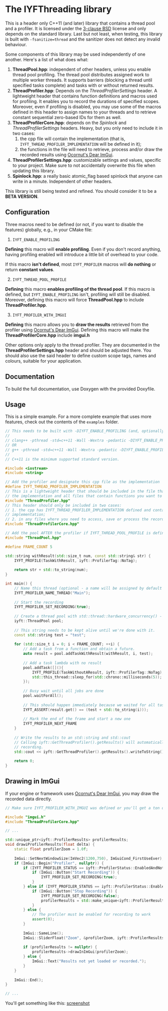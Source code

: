 # The IYFThreading library

This is a header only C++11 (and later) library that contains a thread pool and a profiler. It is licensed under the [3-clause BSD] license and only depends on the standard library. Last but not least, when testing, this library is built with ```-fsanitize=thread``` and the sanitizer does not detect any invalid behaviour.

Some components of this library may be used independently of one another. Here's a list of what does what:

1. **ThreadPool.hpp**: independent of other headers, unless you enable thread pool profiling. The thread pool distributes assigned work to multiple worker threads. It supports barriers (blocking a thread until specified tasks complete) and tasks with or without returned results.
2. **ThreadProfiler.hpp**: Depends on the *ThreadProfilerSettings* header. A lightweight header that contains function definitions and macros used for profiling. It enables you to record the durations of specified scopes. Moreover, even if profiling is disabled, you may use some of the macros defined in this header to assign names to your threads and to retrieve constant sequential zero-based IDs for them as well.
3. **ThreadProfilerCore.hpp**:  depends on the *Spinlock* and *ThreadProfilerSettings* headers. Heavy, but you only need to include it in two cases:
    1. the cpp file will contain the implementation (that is, ```IYFT_THREAD_PROFILER_IMPLEMENTATION``` will be defined in it);
    2. the functions in the file will need to retrieve, process and/or draw the recorded results using [Ocornut's Dear ImGui](https://github.com/ocornut/imgui).
4. **ThreadProfilerSettings.hpp**: customizable settings and values, specific to your project. Make sure to not accidentally overwrite this file when updating this library. 
5. **Spinlock.hpp**: a really basic atomic_flag based spinlock that anyone can write in a minute. Independent of other headers.

This library is still being tested and refined. You should consider it to be a **BETA VERSION**.

## Configuration
Three macros need to be defined (or not, if you want to disable the features) globally, e.g., in your CMake file:

1. ```IYFT_ENABLE_PROFILING```

  **Defining** this macro will **enable profiling**. Even if you don't record anything, having profiling enabled will introduce a little bit of overhead to your code.

  If this macro **isn't defined**, most ```IYFT_PROFILER``` macros will **do nothing** or return **constant values**.

2. ```IYFT_THREAD_POOL_PROFILE```

  **Defining** this macro **enables profiling of the thread pool**. If this macro is defined, but ```IYFT_ENABLE_PROFILING``` isn't, profiling will still be disabled. Moreover, defining this macro will force **ThreadPool.hpp** to include **ThreadProfiler.hpp**.

3. ```IYFT_PROFILER_WITH_IMGUI```

  **Defining** this macro allows you to **draw the results** retrieved from the profiler using [Ocornut's Dear ImGui](https://github.com/ocornut/imgui). Defining this macro will make the **ThreadProfilerCore.hpp** include **imgui.h**

Other options only apply to the thread profiler. They are documented in the **ThreadProfilerSettings.hpp** header and should be adjusted there. You should also use the said header to define custom scope tags, names and colours, suitable for your application.

## Documentation
To build the full documentation, use Doxygen with the provided Doxyfile.

## Usage

This is a simple example. For a more complete example that uses more features, check out the contents of the ```examples``` folder.

```cpp
// This needs to be built with -DIYFT_ENABLE_PROFILING (and, optionally, -DIYFT_THREAD_POOL_PROFILE), e.g, on Linux:
//
// clang++ -pthread -std=c++11 -Wall -Wextra -pedantic -DIYFT_ENABLE_PROFILING -DIYFT_THREAD_POOL_PROFILE MinimalTest.cpp
// OR
// g++ -pthread -std=c++11 -Wall -Wextra -pedantic -DIYFT_ENABLE_PROFILING -DIYFT_THREAD_POOL_PROFILE MinimalTest.cpp
//
// C++11 is the minimum supported standard version.

#include <iostream>
#include <string>

// Add the profiler and designate this cpp file as the implementation
#define IYFT_THREAD_PROFILER_IMPLEMENTATION
// This is a lightweight header that should be included in the file that will contain
// the implementation and all files that contain functions you want to profile.
#include "ThreadProfiler.hpp"
// This header should only be included in two cases:
// 1. the cpp has IYFT_THREAD_PROFILER_IMPLEMENTATION defined and contains the
// implementation;
// 2. in any files where you need to access, save or process the records.
#include "ThreadProfilerCore.hpp"

// Add the pool AFTER the profiler if IYFT_THREAD_POOL_PROFILE is defined
#include "ThreadPool.hpp"

#define FRAME_COUNT 5

std::string withResult(std::size_t num, const std::string& str) {
    IYFT_PROFILE(TaskWithResult, iyft::ProfilerTag::NoTag);
    
    return str + std::to_string(num);
}

int main() {
    // Name this thread (optional - a name will be assigned by default otherwise)
    IYFT_PROFILER_NAME_THREAD("Main");
    
    // Start the recording
    IYFT_PROFILER_SET_RECORDING(true);
    
    // Create a thread pool with std::thread::hardware_concurrency() - 1 workers.
    iyft::ThreadPool pool;
    
    // This string needs to be kept alive until we're done with it.
    const std::string test = "test";
    
    for (std::size_t i = 0; i < FRAME_COUNT; ++i) {
        // Add a task from a function and obtain a future.
        auto result = pool.addTaskWithResult(withResult, i, test);
        
        // Add a task lambda with no result
        pool.addTask([](){
            IYFT_PROFILE(TaskWithoutAResult, iyft::ProfilerTag::NoTag);
            std::this_thread::sleep_for(std::chrono::milliseconds(5));
        });
        
        // Busy wait until all jobs are done
        pool.waitForAll();
        
        // This should happen immediately because we waited for all tasks
        IYFT_ASSERT(result.get() == (test + std::to_string(i)));
        
        // Mark the end of the frame and start a new one
        IYFT_PROFILER_NEXT_FRAME
    }
    
    // Write the results to an std::string and std::cout
    // Calling iyft::GetThreadProfiler().getResults() will automatically stop the
    // recording.
    std::cout << iyft::GetThreadProfiler().getResults().writeToString() << "\n";
    
    return 0;
}
```
## Drawing in ImGui

If your engine or framework uses [Ocornut's Dear ImGui](https://github.com/ocornut/imgui), you may draw the recorded data directly.

```cpp
// Make sure IYFT_PROFILER_WITH_IMGUI was defined or you'll get a ton of errors

#include "imgui.h"
#include "ThreadProfilerCore.hpp"

// ...

std::unique_ptr<iyft::ProfilerResults> profilerResults;
void drawiProfilerResults(float delta) {
    static float profilerZoom = 1.0f;
    
    ImGui::SetNextWindowSize(ImVec2(1200,750), ImGuiCond_FirstUseEver);
    if (ImGui::Begin("Profiler", nullptr)) {
        if (IYFT_PROFILER_STATUS == iyft::ProfilerStatus::EnabledAndNotRecording) {
            if (ImGui::Button("Start Recording")) {
                IYFT_PROFILER_SET_RECORDING(true);
            }
        } else if (IYFT_PROFILER_STATUS == iyft::ProfilerStatus::EnabledAndRecording) {
            if (ImGui::Button("Stop Recording")) {
                IYFT_PROFILER_SET_RECORDING(false);
                profilerResults = std::make_unique<iyft::ProfilerResults>(std::move(iyft::GetThreadProfiler().getResults()));
            }
        } else {
            // The profiler must be enabled for recording to work
            assert(0);
        }
        
        ImGui::SameLine();
        ImGui::SliderFloat("Zoom", &profilerZoom, iyft::ProfilerResults::GetMinScale(), iyft::ProfilerResults::GetMaxScale());
        
        if (profilerResults != nullptr) {
            profilerResults->drawInImGui(profilerZoom);
        } else {
            ImGui::Text("Results not yet loaded or recorded.");
        }
    }
    
    ImGui::End();
}

// ...

```

You'll get something like this:
[screenshot](https://raw.githubusercontent.com/wiki/manvis/IYFThreading/images/profiler.png)

[3-clause BSD]: https://github.com/manvis/IYFThreading/blob/master/LICENSE
